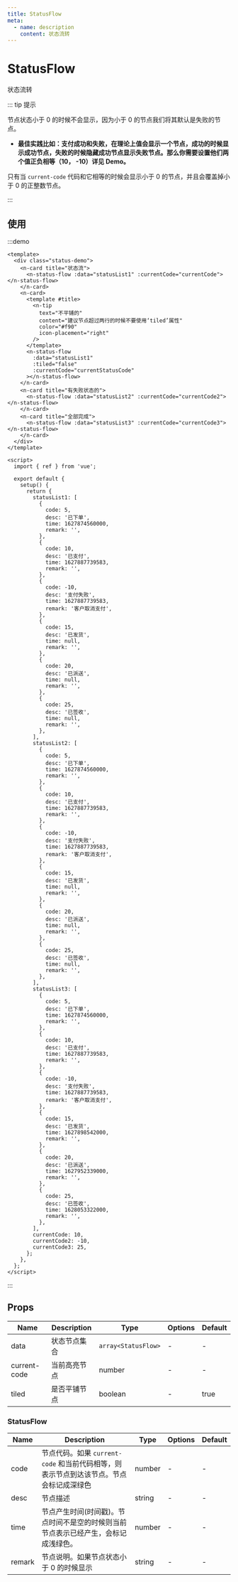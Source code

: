 ```yaml
---
title: StatusFlow
meta:
  - name: description
    content: 状态流转
---
```


# StatusFlow

状态流转

::: tip 提示

节点状态小于 0 的时候不会显示，因为小于 0 的节点我们将其默认是失败的节点。

- **最佳实践比如：支付成功和失败，在理论上值会显示一个节点，成功的时候显示成功节点，失败的时候隐藏成功节点显示失败节点。那么你需要设置他们两个值正负相等（10， -10）详见 Demo。**

只有当 `current-code` 代码和它相等的时候会显示小于 0 的节点，并且会覆盖掉小于 0 的正整数节点。

:::

## 使用

:::demo

```vue
<template>
  <div class="status-demo">
    <n-card title="状态流">
      <n-status-flow :data="statusList1" :currentCode="currentCode"></n-status-flow>
    </n-card>
    <n-card>
      <template #title>
        <n-tip
          text="不平铺的"
          content="建议节点超过两行的时候不要使用‘tiled’属性"
          color="#f90"
          icon-placement="right"
        />
      </template>
      <n-status-flow
        :data="statusList1"
        :tiled="false"
        :currentCode="currentStatusCode"
      ></n-status-flow>
    </n-card>
    <n-card title="有失败状态的">
      <n-status-flow :data="statusList2" :currentCode="currentCode2"></n-status-flow>
    </n-card>
    <n-card title="全部完成">
      <n-status-flow :data="statusList3" :currentCode="currentCode3"></n-status-flow>
    </n-card>
  </div>
</template>

<script>
  import { ref } from 'vue';

  export default {
    setup() {
      return {
        statusList1: [
          {
            code: 5,
            desc: '已下单',
            time: 1627874560000,
            remark: '',
          },
          {
            code: 10,
            desc: '已支付',
            time: 1627887739583,
            remark: '',
          },
          {
            code: -10,
            desc: '支付失败',
            time: 1627887739583,
            remark: '客户取消支付',
          },
          {
            code: 15,
            desc: '已发货',
            time: null,
            remark: '',
          },
          {
            code: 20,
            desc: '已派送',
            time: null,
            remark: '',
          },
          {
            code: 25,
            desc: '已签收',
            time: null,
            remark: '',
          },
        ],
        statusList2: [
          {
            code: 5,
            desc: '已下单',
            time: 1627874560000,
            remark: '',
          },
          {
            code: 10,
            desc: '已支付',
            time: 1627887739583,
            remark: '',
          },
          {
            code: -10,
            desc: '支付失败',
            time: 1627887739583,
            remark: '客户取消支付',
          },
          {
            code: 15,
            desc: '已发货',
            time: null,
            remark: '',
          },
          {
            code: 20,
            desc: '已派送',
            time: null,
            remark: '',
          },
          {
            code: 25,
            desc: '已签收',
            time: null,
            remark: '',
          },
        ],
        statusList3: [
          {
            code: 5,
            desc: '已下单',
            time: 1627874560000,
            remark: '',
          },
          {
            code: 10,
            desc: '已支付',
            time: 1627887739583,
            remark: '',
          },
          {
            code: -10,
            desc: '支付失败',
            time: 1627887739583,
            remark: '客户取消支付',
          },
          {
            code: 15,
            desc: '已发货',
            time: 1627898542000,
            remark: '',
          },
          {
            code: 20,
            desc: '已派送',
            time: 1627952339000,
            remark: '',
          },
          {
            code: 25,
            desc: '已签收',
            time: 1628053322000,
            remark: '',
          },
        ],
        currentCode: 10,
        currentCode2: -10,
        currentCode3: 25,
      };
    },
  };
</script>
```

:::

## Props

| Name         | Description  | Type                | Options | Default |
| ------------ | ------------ | ------------------- | ------- | ------- |
| data         | 状态节点集合 | `array<StatusFlow>` | -       | -       |
| current-code | 当前高亮节点 | number              | -       | -       |
| tiled        | 是否平铺节点 | boolean             | -       | true    |

### StatusFlow

| Name | Description | Type | Options | Default |
| --- | --- | --- | --- | --- |
| code | 节点代码。如果 `current-code` 和当前代码相等，则表示节点到达该节点。节点会标记成深绿色 | number | - | - |
| desc | 节点描述 | string | - | - |
| time | 节点产生时间(时间戳)。节点时间不是空的时候则当前节点表示已经产生，会标记成浅绿色。 | number | - | - |
| remark | 节点说明。如果节点状态小于 0 的时候显示 | string | - | - |
